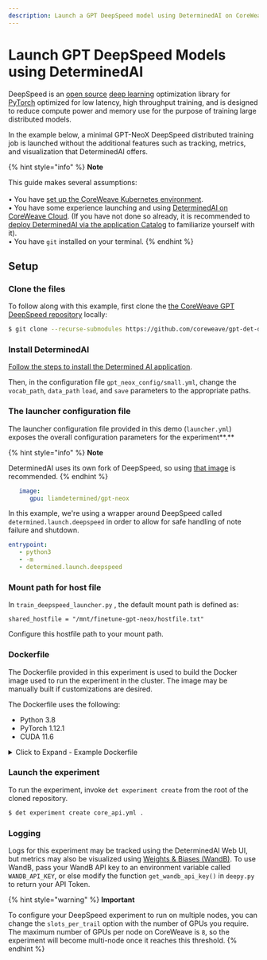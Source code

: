 ```yaml
---
description: Launch a GPT DeepSpeed model using DeterminedAI on CoreWeave Cloud
---
```


# Launch GPT DeepSpeed Models using DeterminedAI

DeepSpeed is an [open source](https://en.wikipedia.org/wiki/Open\_source) [deep learning](https://en.wikipedia.org/wiki/Deep\_learning) optimization library for [PyTorch](https://en.wikipedia.org/wiki/PyTorch) optimized for low latency, high throughput training, and is designed to reduce compute power and memory use for the purpose of training large distributed models.

In the example below, a minimal GPT-NeoX DeepSpeed distributed training job is launched without the additional features such as tracking, metrics, and visualization that DeterminedAI offers.&#x20;

{% hint style="info" %}
**Note**

This guide makes several assumptions:\
\
• You have [set up the CoreWeave Kubernetes environment](../../../coreweave-kubernetes/getting-started.md).\
• You have some experience launching and using [DeterminedAI on CoreWeave Cloud](https://www.determined.ai). (If you have not done so already, it is recommended to [deploy DeterminedAI via the application Catalog](https://apps.coreweave.com/) to familiarize yourself with it).\
• You have `git` installed on your terminal.
{% endhint %}

## Setup

### Clone the files

To follow along with this example, first clone the [the CoreWeave GPT DeepSpeed repository](https://github.com/coreweave/gpt-det-deepseed) locally:

```bash
$ git clone --recurse-submodules https://github.com/coreweave/gpt-det-deepseed.git
```

### Install DeterminedAI

[Follow the steps to install the Determined AI application](install-determined-ai.md).

Then, in the configuration file `gpt_neox_config/small.yml`, change the `vocab_path`, `data_path` `load`, and `save` parameters to the appropriate paths.

### The launcher configuration file

The launcher configuration file provided in this demo (`launcher.yml`) exposes the overall configuration parameters for the experiment**.**

{% hint style="info" %}
**Note**

DeterminedAI uses its own fork of DeepSpeed, so using [that image](https://github.com/determined-ai/environments/blob/master/Makefile#L322) is recommended.
{% endhint %}

```yaml
   image:
      gpu: liamdetermined/gpt-neox
```

&#x20;In this example, we're using a wrapper around DeepSpeed called `determined.launch.deepspeed` in order to allow for safe handling of note failure and shutdown.

```yaml
entrypoint:
   - python3
   - -m
   - determined.launch.deepspeed
```

### Mount path for host file

In `train_deepspeed_launcher.py` , the default mount path is defined as:

```
shared_hostfile = "/mnt/finetune-gpt-neox/hostfile.txt"
```

Configure this hostfile path to your mount path.

### Dockerfile

The Dockerfile provided in this experiment is used to build the Docker image used to run the experiment in the cluster. The image may be manually built if customizations are desired.

The Dockerfile uses the following:

* Python 3.8&#x20;
* PyTorch 1.12.1
* CUDA 11.6

<details>

<summary>Click to Expand - Example Dockerfile</summary>

{% code overflow="wrap" %}
```docker
FROM coreweave/nccl-tests:2022-09-28_16-34-19.392_EDT

ENV DET_PYTHON_EXECUTABLE="/usr/bin/python3.8"
ENV DET_SKIP_PIP_INSTALL="SKIP"

# Run updates and install packages for build
RUN echo "Dpkg::Options { "--force-confdef"; "--force-confnew"; };" > /etc/apt/apt.conf.d/local
RUN apt-get -qq update && \
    apt-get -qq install -y --no-install-recommends software-properties-common && \
    add-apt-repository ppa:deadsnakes/ppa -y && \
    add-apt-repository universe && \
    apt-get -qq update && \
    DEBIAN_FRONTEND=noninteractive apt-get install -y curl tzdata build-essential daemontools && \
    apt-get install -y --no-install-recommends \
       python3.8 \
       python3.8-distutils \
       python3.8-dev \
       python3.8-venv \
       git && \
    apt-get clean

# python3.8 -m ensurepip --default-pip && \
RUN curl https://bootstrap.pypa.io/get-pip.py -o get-pip.py
RUN python3.8 get-pip.py
RUN python3.8 -m pip install --no-cache-dir --upgrade pip

ARG PYTORCH_VERSION=1.12.1
ARG TORCHVISION_VERSION=0.13.1
ARG TORCHAUDIO_VERSION=0.12.1
ARG TORCH_CUDA=116
ARG TORCH_INDEX=whl

RUN python3.8 -m pip install --no-cache-dir install torch==${PYTORCH_VERSION}+cu${TORCH_CUDA} \ 
        torchvision==${TORCHVISION_VERSION}+cu${TORCH_CUDA} \
        torchaudio==${TORCHAUDIO_VERSION}+cu${TORCH_CUDA} \
        --extra-index-url https://download.pytorch.org/${TORCH_INDEX}/cu${TORCH_CUDA}

RUN python3.8 -m pip install --no-cache-dir install packaging

RUN mkdir -p /tmp/build && \
        cd /tmp/build && \
        git clone https://github.com/NVIDIA/apex && \
        cd apex && \
        python3.8 -m pip install -v --disable-pip-version-check --no-cache-dir --global-option="--cpp_ext" --global-option="--cuda_ext" ./ && \
        cd /tmp && \
        rm -r /tmp/build

#### Python packages
RUN python3.8 -m pip install --no-cache-dir determined==0.19.2
COPY requirements/requirements.txt .
RUN python3.8 -m pip install --no-cache-dir -r requirements.txt
COPY requirements/requirements-onebitadam.txt .
RUN python3.8 -m pip install --no-cache-dir -r requirements-onebitadam.txt
COPY requirements/requirements-sparseattention.txt .
RUN python3.8 -m pip install -r requirements-sparseattention.txt
RUN python3.8 -m pip install --no-cache-dir pybind11
RUN python3.8 -m pip install --no-cache-dir protobuf==3.19.4
RUN update-alternatives --install /usr/bin/python3 python /usr/bin/python3.8 2
RUN echo 2 | update-alternatives --config python
```
{% endcode %}

</details>

### Launch the experiment

To run the experiment, invoke `det experiment create` from the root of the cloned repository.

```bash
$ det experiment create core_api.yml . 
```

### Logging

Logs for this experiment may be tracked using the DeterminedAI Web UI, but metrics may also be visualized using [Weights & Biases (WandB)](https://wandb.ai/site). To use WandB, pass your WandB API key to an environment variable called `WANDB_API_KEY`, or else modify the function `get_wandb_api_key()` in `deepy.py` to return your API Token.

{% hint style="warning" %}
**Important**

To configure your DeepSpeed experiment to run on multiple nodes, you can change the `slots_per_trail` option with the number of GPUs you require. The maximum number of GPUs per node on CoreWeave is `8`, so the experiment will become multi-node once it reaches this threshold.
{% endhint %}
